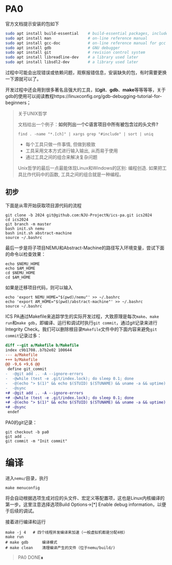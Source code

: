 # PA0

官方文档提示安装的包如下

```bash
sudo apt install build-essential    # build-essential packages, include binary utilities, gcc, make, and so on
sudo apt install man                # on-line reference manual
sudo apt install gcc-doc            # on-line reference manual for gcc
sudo apt install gdb                # GNU debugger
sudo apt install git                # revision control system
sudo apt install libreadline-dev    # a library used later
sudo apt install libsdl2-dev        # a library used later

```

过程中可能会出现错误或依赖问题，观察报错信息，安装缺失的包，有时需要更换一下源就可以了。

开发过程中还会用到很多著名且强大的工具，如**git**、**gdb**、**make**等等等等，关于gdb的使用可以阅读教程https://linuxconfig.org/gdb-debugging-tutorial-for-beginners；

> 关于UNIX哲学
>
> 文档给出一个例子：**如何列出一个C语言项目中所有被包含过的头文件?**
>
> ```shell
> find . -name "*.[ch]" | xargs grep "#include" | sort | uniq
> ```
>
> - 每个工具只做一件事情, 但做到极致
> - 工具采用文本方式进行输入输出, 从而易于使用
> - 通过工具之间的组合来解决复杂问题
>
> Unix哲学的最后一点最能体现Linux和Windows的区别: 编程创造. 如果把工具比作代码中的函数, 工具之间的组合就是一种编程。

## 初步

下面是从零开始获取项目源代码的流程

```shell
git clone -b 2024 git@github.com:NJU-ProjectN/ics-pa.git ics2024
cd ics2024
git branch -m master
bash init.sh nemu
bash init.sh abstract-machine
source ~/.bashrc
```

最后一步是将子项目NEMU和Abstract-Machine的路径写入环境变量，尝试下面的命令以检查效果：

```shell
echo $NEMU_HOME
echo $AM_HOME
cd $NEMU_HOME
cd $AM_HOME
```

如果是迁移项目代码，则可以输入

```shell
echo 'export NEMU_HOME="$(pwd)/nemu"' >> ~/.bashrc
echo 'export AM_HOME="$(pwd)/abstract-machine"' >> ~/.bashrc
source ~/.bashrc
```

ICS PA通过Makefile来追踪学生的实际开发过程，大致原理是每次`make`、`make run`和`make gdb`，即编译、运行和调试时执行`git commit`，通过git记录来进行Integrity Check。我们可以删除根目录`Makefile`文件中的下面内容来避免`git commit`记录过多：

```diff
diff --git a/Makefile b/Makefile
index c9b1708..b7b2e02 100644
--- a/Makefile
+++ b/Makefile
@@ -9,6 +9,6 @@
 define git_commit
-  -@git add .. -A --ignore-errors
-  -@while (test -e .git/index.lock); do sleep 0.1; done
-  -@(echo "> $(1)" && echo $(STUID) $(STUNAME) && uname -a && uptime) | git commit -F - $(GITFLAGS)
-  -@sync
+# -@git add .. -A --ignore-errors
+# -@while (test -e .git/index.lock); do sleep 0.1; done
+# -@(echo "> $(1)" && echo $(STUID) $(STUNAME) && uname -a && uptime) | git commit -F - $(GITFLAGS)
+# -@sync
 endef
```



PA0的git记录：

```shell
git checkout -b pa0
git add .
git commit -m "Init commit"
```

# 编译

进入`nemu/`目录，执行

```shell
make menuconfig
```

将会自动根据选项生成对应的头文件、宏定义等配置项，这也是Linux内核编译的第一步。这里注意选择选项Build Options->[*] Enable debug information，以便于后续的调试。

接着进行编译和运行

```shell
make -j 4	# 四个线程并发编译来加速（一般虚拟机都是分配4核）
make run
# make gdb		编译模式
# make clean	清理编译产生的文件（位于nemu/build/)
```



> PA0 DONE∎
